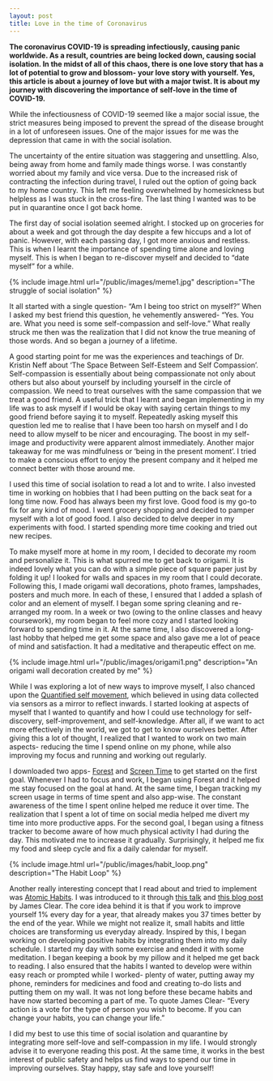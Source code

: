 ```yaml
---
layout: post
title: Love in the time of Coronavirus
---
```


**The coronavirus COVID-19 is spreading infectiously, causing panic worldwide. As a result, countries are being locked down, causing social isolation. In the midst of all of this chaos, there is one love story that has a lot of potential to grow and blossom- your love story with yourself. Yes, this article is about a journey of love but with a major twist. It is about my journey with discovering the importance of self-love in the time of COVID-19.**

While the infectiousness of COVID-19 seemed like a major social issue, the strict measures being imposed to prevent the spread of the disease brought in a lot of unforeseen issues. One of the major issues for me was the depression that came in with the social isolation.

The uncertainty of the entire situation was staggering and unsettling. Also, being away from home and family made things worse. I was constantly worried about my family and vice versa. Due to the increased risk of contracting the infection during travel, I ruled out the option of going back to my home country. This left me feeling overwhelmed by homesickness but helpless as I was stuck in the cross-fire. The last thing I wanted was to be put in quarantine once I got back home.

The first day of social isolation seemed alright. I stocked up on groceries for about a week and got through the day despite a few hiccups and a lot of panic. However, with each passing day, I got more anxious and restless. This is when I learnt the importance of spending time alone and loving myself. This is when I began to re-discover myself and decided to “date myself” for a while.

{% include image.html url="/public/images/meme1.jpg" description="The struggle of social isolation" %}

It all started with a single question- “Am I being too strict on myself?” When I asked my best friend this question, he vehemently answered- “Yes. You are. What you need is some self-compassion and self-love.” What really struck me then was the realization that I did not know the true meaning of those words. And so began a journey of a lifetime.

A good starting point for me was the experiences and teachings of Dr. Kristin Neff about ‘The Space Between Self-Esteem and Self Compassion’. Self-compassion is essentially about being compassionate not only about others but also about yourself by including yourself in the circle of compassion. We need to treat ourselves with the same compassion that we treat a good friend. A useful trick that I learnt and began implementing in my life was to ask myself if I would be okay with saying certain things to my good friend before saying it to myself. Repeatedly asking myself this question led me to realise that I have been too harsh on myself and I do need to allow myself to be nicer and encouraging. The boost in my self-image and productivity were apparent almost immediately. Another major takeaway for me was mindfulness or ‘being in the present moment’. I tried to make a conscious effort to enjoy the present company and it helped me connect better with those around me.

I used this time of social isolation to read a lot and to write. I also invested time in working on hobbies that I had been putting on the back seat for a long time now. Food has always been my first love. Good food is my go-to fix for any kind of mood. I went grocery shopping and decided to pamper myself with a lot of good food. I also decided to delve deeper in my experiments with food. I started spending more time cooking and tried out new recipes.

To make myself more at home in my room, I decided to decorate my room and personalize it. This is what spurred me to get back to origami. It is indeed lovely what you can do with a simple piece of square paper just by folding it up! I looked for walls and spaces in my room that I could decorate. Following this, I made origami wall decorations, photo frames, lampshades, posters and much more. In each of these, I ensured that I added a splash of color and an element of myself. I began some spring cleaning and re-arranged my room. In a week or two (owing to the online classes and heavy coursework), my room began to feel more cozy and I started looking forward to spending time in it. At the same time, I also discovered a long-last hobby that helped me get some space and also gave me a lot of peace of mind and satisfaction. It had a meditative and therapeutic effect on me.

{% include image.html url="/public/images/origami1.png" description="An origami wall decoration created by me" %}

While I was exploring a lot of new ways to improve myself, I also chanced upon the [Quantified self movement](https://quantifiedself.com/), which believed in using data collected via sensors as a mirror to reflect inwards. I started looking at aspects of myself that I wanted to quantify and how I could use technology for self-discovery, self-improvement, and self-knowledge. After all, if we want to act more effectively in the world, we got to get to know ourselves better. After giving this a lot of thought, I realized that I wanted to work on two main aspects- reducing the time I spend online on my phone, while also improving my focus and running and working out regularly.

I downloaded two apps- [Forest](https://www.forestapp.cc/) and [Screen Time](https://play.google.com/store/apps/details?id=master.app.screentime&hl=en) to get started on the first goal. Whenever I had to focus and work, I began using Forest and it helped me stay focused on the goal at hand. At the same time, I began tracking my screen usage in terms of time spent and also app-wise. The constant awareness of the time I spent online helped me reduce it over time. The realization that I spent a lot of time on social media helped me divert my time into more productive apps. For the second goal, I began using a fitness tracker to become aware of how much physical activity I had during the day. This motivated me to increase it gradually. Surprisingly, it helped me fix my food and sleep cycle and fix a daily calendar for myself.

{% include image.html url="/public/images/habit_loop.png" description="The Habit Loop" %}

Another really interesting concept that I read about and tried to implement was [Atomic Habits](https://jamesclear.com/atomic-habits). I was introduced to it through [this talk](https://www.youtube.com/watch?v=U_nzqnXWvSo) and [this blog post](https://jamesclear.com/three-steps-habit-change) by James Clear. The core idea behind it is that if you work to improve yourself 1% every day for a year, that already makes you 37 times better by the end of the year. While we might not realize it, small habits and little choices are transforming us everyday already. Inspired by this, I began working on developing positive habits by integrating them into my daily schedule. I started my day with some exercise and ended it with some meditation. I began keeping a book by my pillow and it helped me get back to reading. I also ensured that the habits I wanted to develop were within easy reach or prompted while I worked- plenty of water, putting away my phone, reminders for medicines and food and creating to-do lists and putting them on my wall. It was not long before these became habits and have now started becoming a part of me. To quote James Clear- “Every action is a vote for the type of person you wish to become. If you can change your habits, you can change your life.”

I did my best to use this time of social isolation and quarantine by integrating more self-love and self-compassion in my life. I would strongly advise it to everyone reading this post. At the same time, it works in the best interest of public safety and helps us find ways to spend our time in improving ourselves. Stay happy, stay safe and love yourself!